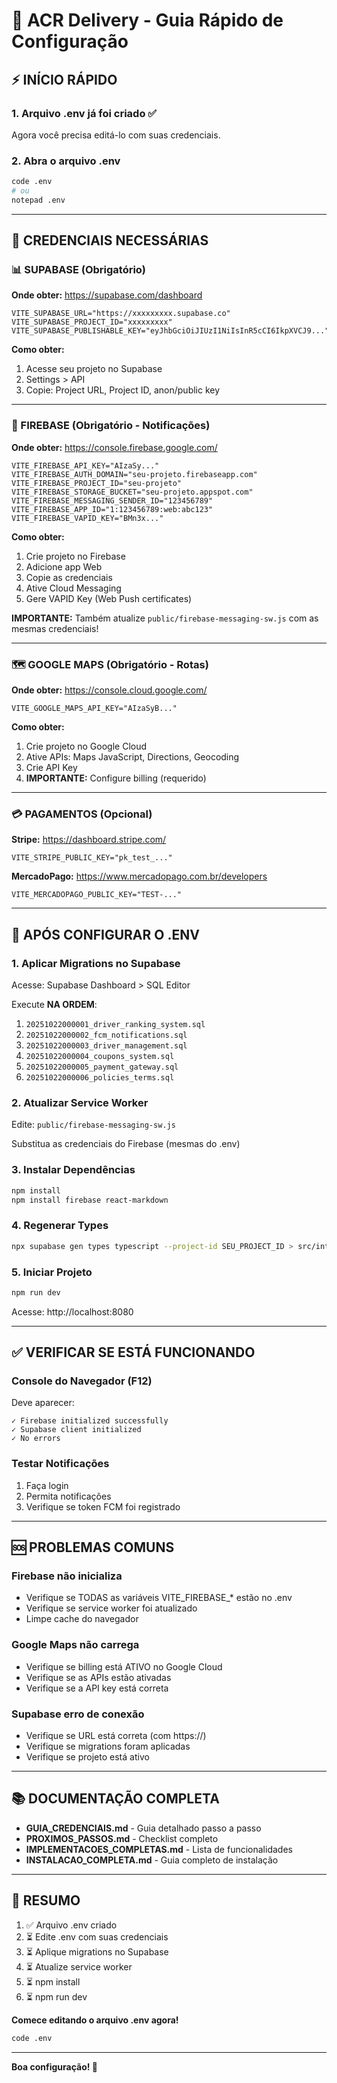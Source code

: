 # 🎯 ACR Delivery - Guia Rápido de Configuração

## ⚡ INÍCIO RÁPIDO

### 1. Arquivo .env já foi criado ✅
Agora você precisa editá-lo com suas credenciais.

### 2. Abra o arquivo .env
```bash
code .env
# ou
notepad .env
```

---

## 🔑 CREDENCIAIS NECESSÁRIAS

### 📊 SUPABASE (Obrigatório)
**Onde obter:** https://supabase.com/dashboard

```env
VITE_SUPABASE_URL="https://xxxxxxxxx.supabase.co"
VITE_SUPABASE_PROJECT_ID="xxxxxxxxx"
VITE_SUPABASE_PUBLISHABLE_KEY="eyJhbGciOiJIUzI1NiIsInR5cCI6IkpXVCJ9..."
```

**Como obter:**
1. Acesse seu projeto no Supabase
2. Settings > API
3. Copie: Project URL, Project ID, anon/public key

---

### 🔔 FIREBASE (Obrigatório - Notificações)
**Onde obter:** https://console.firebase.google.com/

```env
VITE_FIREBASE_API_KEY="AIzaSy..."
VITE_FIREBASE_AUTH_DOMAIN="seu-projeto.firebaseapp.com"
VITE_FIREBASE_PROJECT_ID="seu-projeto"
VITE_FIREBASE_STORAGE_BUCKET="seu-projeto.appspot.com"
VITE_FIREBASE_MESSAGING_SENDER_ID="123456789"
VITE_FIREBASE_APP_ID="1:123456789:web:abc123"
VITE_FIREBASE_VAPID_KEY="BMn3x..."
```

**Como obter:**
1. Crie projeto no Firebase
2. Adicione app Web
3. Copie as credenciais
4. Ative Cloud Messaging
5. Gere VAPID Key (Web Push certificates)

**IMPORTANTE:** Também atualize `public/firebase-messaging-sw.js` com as mesmas credenciais!

---

### 🗺️ GOOGLE MAPS (Obrigatório - Rotas)
**Onde obter:** https://console.cloud.google.com/

```env
VITE_GOOGLE_MAPS_API_KEY="AIzaSyB..."
```

**Como obter:**
1. Crie projeto no Google Cloud
2. Ative APIs: Maps JavaScript, Directions, Geocoding
3. Crie API Key
4. **IMPORTANTE:** Configure billing (requerido)

---

### 💳 PAGAMENTOS (Opcional)

**Stripe:** https://dashboard.stripe.com/
```env
VITE_STRIPE_PUBLIC_KEY="pk_test_..."
```

**MercadoPago:** https://www.mercadopago.com.br/developers
```env
VITE_MERCADOPAGO_PUBLIC_KEY="TEST-..."
```

---

## 📝 APÓS CONFIGURAR O .ENV

### 1. Aplicar Migrations no Supabase

Acesse: Supabase Dashboard > SQL Editor

Execute **NA ORDEM**:
1. `20251022000001_driver_ranking_system.sql`
2. `20251022000002_fcm_notifications.sql`
3. `20251022000003_driver_management.sql`
4. `20251022000004_coupons_system.sql`
5. `20251022000005_payment_gateway.sql`
6. `20251022000006_policies_terms.sql`

### 2. Atualizar Service Worker

Edite: `public/firebase-messaging-sw.js`

Substitua as credenciais do Firebase (mesmas do .env)

### 3. Instalar Dependências

```bash
npm install
npm install firebase react-markdown
```

### 4. Regenerar Types

```bash
npx supabase gen types typescript --project-id SEU_PROJECT_ID > src/integrations/supabase/types.ts
```

### 5. Iniciar Projeto

```bash
npm run dev
```

Acesse: http://localhost:8080

---

## ✅ VERIFICAR SE ESTÁ FUNCIONANDO

### Console do Navegador (F12)

Deve aparecer:
```
✓ Firebase initialized successfully
✓ Supabase client initialized
✓ No errors
```

### Testar Notificações

1. Faça login
2. Permita notificações
3. Verifique se token FCM foi registrado

---

## 🆘 PROBLEMAS COMUNS

### Firebase não inicializa
- Verifique se TODAS as variáveis VITE_FIREBASE_* estão no .env
- Verifique se service worker foi atualizado
- Limpe cache do navegador

### Google Maps não carrega
- Verifique se billing está ATIVO no Google Cloud
- Verifique se as APIs estão ativadas
- Verifique se a API key está correta

### Supabase erro de conexão
- Verifique se URL está correta (com https://)
- Verifique se migrations foram aplicadas
- Verifique se projeto está ativo

---

## 📚 DOCUMENTAÇÃO COMPLETA

- **GUIA_CREDENCIAIS.md** - Guia detalhado passo a passo
- **PROXIMOS_PASSOS.md** - Checklist completo
- **IMPLEMENTACOES_COMPLETAS.md** - Lista de funcionalidades
- **INSTALACAO_COMPLETA.md** - Guia completo de instalação

---

## 🎯 RESUMO

1. ✅ Arquivo .env criado
2. ⏳ Edite .env com suas credenciais
3. ⏳ Aplique migrations no Supabase
4. ⏳ Atualize service worker
5. ⏳ npm install
6. ⏳ npm run dev

**Comece editando o arquivo .env agora!**

```bash
code .env
```

---

**Boa configuração! 🚀**
